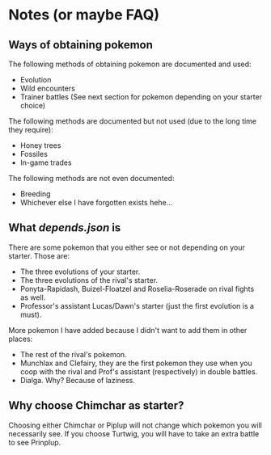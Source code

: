 # Notes (or maybe FAQ)

## Ways of obtaining pokemon

The following methods of obtaining pokemon are documented and used:
+ Evolution
+ Wild encounters
+ Trainer battles (See next section for pokemon depending on your starter choice)

The following methods are documented but not used (due to the long time they require):
+ Honey trees
+ Fossiles
+ In-game trades

The following methods are not even documented:
+ Breeding
+ Whichever else I have forgotten exists hehe...

## What *depends.json* is
There are some pokemon that you either see or not depending on your starter. Those are:
+ The three evolutions of your starter.
+ The three evolutions of the rival's starter.
+ Ponyta-Rapidash, Buizel-Floatzel and Roselia-Roserade on rival fights as well.
+ Professor's assistant Lucas/Dawn's starter (just the first evolution is a must).

More pokemon I have added because I didn't want to add them in other places:
+ The rest of the rival's pokemon.
+ Munchlax and Clefairy, they are the first pokemon they use when you coop with the rival and Prof's assistant (respectively) in double battles.
+ Dialga. Why? Because of laziness.


## Why choose Chimchar as starter?
Choosing either Chimchar or Piplup will not change which pokemon you will necessarily see. If you choose Turtwig, you will have to take an extra battle to see Prinplup.

